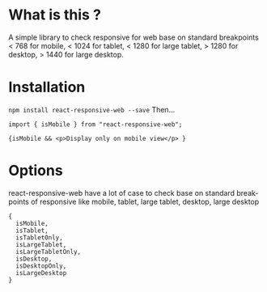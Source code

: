 # What is this ?

A simple library to check responsive for web base on standard breakpoints < 768 for mobile, < 1024 for tablet, < 1280 for large tablet, > 1280 for desktop, > 1440 for large desktop.

# Installation

`npm install react-responsive-web --save`
Then...

```
import { isMobile } from "react-responsive-web";

{isMobile && <p>Display only on mobile view</p> }

```

# Options

react-responsive-web have a lot of case to check base on standard break-points of responsive like mobile, tablet, large tablet, desktop, large desktop

```
{
  isMobile,
  isTablet,
  isTabletOnly,
  isLargeTablet,
  isLargeTabletOnly,
  isDesktop,
  isDesktopOnly,
  isLargeDesktop
}
```
